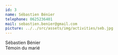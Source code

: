 ```yaml
---
id: 3
name: Sébastien Bénier
telephone: 0625236401
mail: sebastien.benier@gmail.com
picture: ../../src/assets/img/activities/seb.jpg
---
```

Sébastien Bénier  
Témoin du marié   
